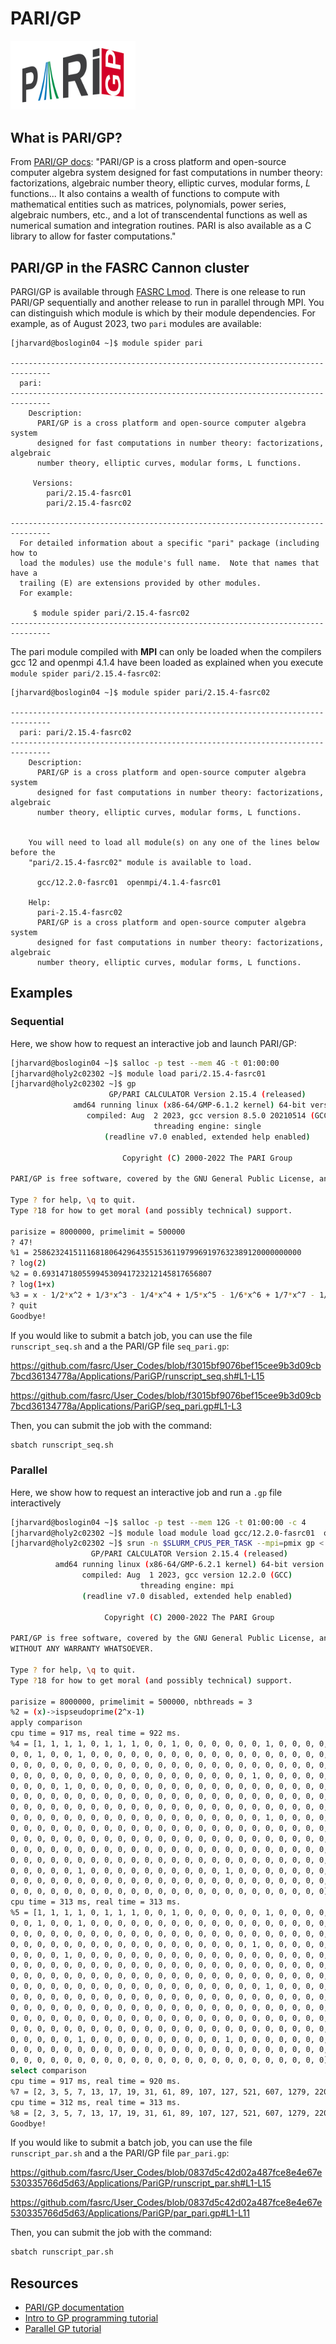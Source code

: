 # PARI/GP

<img src="Images/parigp.png" alt="pari-logo" width="200"/>

## What is PARI/GP?

From [PARI/GP docs](https://pari.math.u-bordeaux.fr/): "PARI/GP is a cross
platform and open-source computer algebra system designed for fast computations
in number theory: factorizations, algebraic number theory, elliptic curves,
modular forms, *L* functions... It also contains a wealth of functions to
compute with mathematical entities such as matrices, polynomials, power series,
algebraic numbers, etc., and a lot of transcendental functions as well as
numerical sumation and integration routines.  PARI is also available as a C
library to allow for faster computations."

## PARI/GP in the FASRC Cannon cluster

PARGI/GP is available through [FASRC
Lmod](https://docs.rc.fas.harvard.edu/kb/modules-intro/). There is one release
to run PARI/GP sequentially and another release to run in parallel through MPI.
You can distinguish which module is which by their module dependencies. For
example, as of August 2023, two `pari` modules are available:


```
[jharvard@boslogin04 ~]$ module spider pari

-------------------------------------------------------------------------------
  pari:
-------------------------------------------------------------------------------
    Description:
      PARI/GP is a cross platform and open-source computer algebra system
      designed for fast computations in number theory: factorizations, algebraic
      number theory, elliptic curves, modular forms, L functions.

     Versions:
        pari/2.15.4-fasrc01
        pari/2.15.4-fasrc02

-------------------------------------------------------------------------------
  For detailed information about a specific "pari" package (including how to
  load the modules) use the module's full name.  Note that names that have a
  trailing (E) are extensions provided by other modules.
  For example:

     $ module spider pari/2.15.4-fasrc02
-------------------------------------------------------------------------------
```

The pari module compiled with **MPI** can only be loaded when the compilers gcc
12 and openmpi 4.1.4 have been loaded as explained when you execute `module
spider pari/2.15.4-fasrc02`:

```
[jharvard@boslogin04 ~]$ module spider pari/2.15.4-fasrc02

-------------------------------------------------------------------------------
  pari: pari/2.15.4-fasrc02
-------------------------------------------------------------------------------
    Description:
      PARI/GP is a cross platform and open-source computer algebra system
      designed for fast computations in number theory: factorizations, algebraic
      number theory, elliptic curves, modular forms, L functions.


    You will need to load all module(s) on any one of the lines below before the
    "pari/2.15.4-fasrc02" module is available to load.

      gcc/12.2.0-fasrc01  openmpi/4.1.4-fasrc01

    Help:
      pari-2.15.4-fasrc02
      PARI/GP is a cross platform and open-source computer algebra system
      designed for fast computations in number theory: factorizations, algebraic
      number theory, elliptic curves, modular forms, L functions.
```

## Examples

### Sequential

Here, we show how to request an interactive job and launch PARI/GP:

```bash
[jharvard@boslogin04 ~]$ salloc -p test --mem 4G -t 01:00:00
[jharvard@holy2c02302 ~]$ module load pari/2.15.4-fasrc01
[jharvard@holy2c02302 ~]$ gp
                      GP/PARI CALCULATOR Version 2.15.4 (released)
              amd64 running linux (x86-64/GMP-6.1.2 kernel) 64-bit version
                 compiled: Aug  2 2023, gcc version 8.5.0 20210514 (GCC)
                                threading engine: single
                     (readline v7.0 enabled, extended help enabled)

                         Copyright (C) 2000-2022 The PARI Group

PARI/GP is free software, covered by the GNU General Public License, and comes WITHOUT ANY WARRANTY WHATSOEVER.

Type ? for help, \q to quit.
Type ?18 for how to get moral (and possibly technical) support.

parisize = 8000000, primelimit = 500000
? 47!
%1 = 258623241511168180642964355153611979969197632389120000000000
? log(2)
%2 = 0.69314718055994530941723212145817656807
? log(1+x)
%3 = x - 1/2*x^2 + 1/3*x^3 - 1/4*x^4 + 1/5*x^5 - 1/6*x^6 + 1/7*x^7 - 1/8*x^8 + 1/9*x^9 - 1/10*x^10 + 1/11*x^11 - 1/12*x^12 + 1/13*x^13 - 1/14*x^14 + 1/15*x^15 + O(x^16)
? quit
Goodbye!
```

If you would like to submit a batch job, you can use the file
`runscript_seq.sh` and a the PARI/GP file `seq_pari.gp`:

https://github.com/fasrc/User_Codes/blob/f3015bf9076bef15cee9b3d09cb7bcd36134778a/Applications/PariGP/runscript_seq.sh#L1-L15

https://github.com/fasrc/User_Codes/blob/f3015bf9076bef15cee9b3d09cb7bcd36134778a/Applications/PariGP/seq_pari.gp#L1-L3

Then, you can submit the job with the command:

```bash
sbatch runscript_seq.sh
```

### Parallel

Here, we show how to request an interactive job and run a `.gp` file interactively

```bash
[jharvard@boslogin04 ~]$ salloc -p test --mem 12G -t 01:00:00 -c 4
[jharvard@holy2c02302 ~]$ module load module load gcc/12.2.0-fasrc01  openmpi/4.1.4-fasrc01 pari/2.15.4-fasrc02
[jharvard@holy2c02302 ~]$ srun -n $SLURM_CPUS_PER_TASK --mpi=pmix gp < par_pari.gp
                  GP/PARI CALCULATOR Version 2.15.4 (released)
          amd64 running linux (x86-64/GMP-6.2.1 kernel) 64-bit version
                compiled: Aug  1 2023, gcc version 12.2.0 (GCC)
                             threading engine: mpi
                (readline v7.0 disabled, extended help enabled)

                     Copyright (C) 2000-2022 The PARI Group

PARI/GP is free software, covered by the GNU General Public License, and comes
WITHOUT ANY WARRANTY WHATSOEVER.

Type ? for help, \q to quit.
Type ?18 for how to get moral (and possibly technical) support.

parisize = 8000000, primelimit = 500000, nbthreads = 3
%2 = (x)->ispseudoprime(2^x-1)
apply comparison
cpu time = 917 ms, real time = 922 ms.
%4 = [1, 1, 1, 1, 0, 1, 1, 1, 0, 0, 1, 0, 0, 0, 0, 0, 0, 1, 0, 0, 0, 0, 0, 1, 0,
0, 0, 1, 0, 0, 1, 0, 0, 0, 0, 0, 0, 0, 0, 0, 0, 0, 0, 0, 0, 0, 0, 0, 0, 0, 0, 0,
0, 0, 0, 0, 0, 0, 0, 0, 0, 0, 0, 0, 0, 0, 0, 0, 0, 0, 0, 0, 0, 0, 0, 0, 0, 0, 0,
0, 0, 0, 0, 0, 0, 0, 0, 0, 0, 0, 0, 0, 0, 0, 0, 0, 0, 1, 0, 0, 0, 0, 0, 0, 0, 0,
0, 0, 0, 0, 1, 0, 0, 0, 0, 0, 0, 0, 0, 0, 0, 0, 0, 0, 0, 0, 0, 0, 0, 0, 0, 0, 0,
0, 0, 0, 0, 0, 0, 0, 0, 0, 0, 0, 0, 0, 0, 0, 0, 0, 0, 0, 0, 0, 0, 0, 0, 0, 0, 0,
0, 0, 0, 0, 0, 0, 0, 0, 0, 0, 0, 0, 0, 0, 0, 0, 0, 0, 0, 0, 0, 0, 0, 0, 0, 0, 0,
0, 0, 0, 0, 0, 0, 0, 0, 0, 0, 0, 0, 0, 0, 0, 0, 0, 0, 0, 1, 0, 0, 0, 0, 0, 0, 0,
0, 0, 0, 0, 0, 0, 0, 0, 0, 0, 0, 0, 0, 0, 0, 0, 0, 0, 0, 0, 0, 0, 0, 0, 0, 0, 0,
0, 0, 0, 0, 0, 0, 0, 0, 0, 0, 0, 0, 0, 0, 0, 0, 0, 0, 0, 0, 0, 0, 0, 0, 0, 0, 0,
0, 0, 0, 0, 0, 0, 0, 0, 0, 0, 0, 0, 0, 0, 0, 0, 0, 0, 0, 0, 0, 0, 0, 0, 0, 0, 0,
0, 0, 0, 0, 0, 0, 0, 0, 0, 0, 0, 0, 0, 0, 0, 0, 0, 0, 0, 0, 0, 0, 0, 0, 0, 0, 0,
0, 0, 0, 0, 0, 1, 0, 0, 0, 0, 0, 0, 0, 0, 0, 0, 1, 0, 0, 0, 0, 0, 0, 0, 0, 0, 0,
0, 0, 0, 0, 0, 0, 0, 0, 0, 0, 0, 0, 0, 0, 0, 0, 0, 0, 0, 0, 0, 0, 0, 0, 0, 0, 0,
0, 0, 0, 0, 0, 0, 0, 0, 0, 0, 0, 0, 0, 0, 0, 0, 0, 0, 0, 0, 0, 0, 0, 0]
cpu time = 313 ms, real time = 313 ms.
%5 = [1, 1, 1, 1, 0, 1, 1, 1, 0, 0, 1, 0, 0, 0, 0, 0, 0, 1, 0, 0, 0, 0, 0, 1, 0,
0, 0, 1, 0, 0, 1, 0, 0, 0, 0, 0, 0, 0, 0, 0, 0, 0, 0, 0, 0, 0, 0, 0, 0, 0, 0, 0,
0, 0, 0, 0, 0, 0, 0, 0, 0, 0, 0, 0, 0, 0, 0, 0, 0, 0, 0, 0, 0, 0, 0, 0, 0, 0, 0,
0, 0, 0, 0, 0, 0, 0, 0, 0, 0, 0, 0, 0, 0, 0, 0, 0, 0, 1, 0, 0, 0, 0, 0, 0, 0, 0,
0, 0, 0, 0, 1, 0, 0, 0, 0, 0, 0, 0, 0, 0, 0, 0, 0, 0, 0, 0, 0, 0, 0, 0, 0, 0, 0,
0, 0, 0, 0, 0, 0, 0, 0, 0, 0, 0, 0, 0, 0, 0, 0, 0, 0, 0, 0, 0, 0, 0, 0, 0, 0, 0,
0, 0, 0, 0, 0, 0, 0, 0, 0, 0, 0, 0, 0, 0, 0, 0, 0, 0, 0, 0, 0, 0, 0, 0, 0, 0, 0,
0, 0, 0, 0, 0, 0, 0, 0, 0, 0, 0, 0, 0, 0, 0, 0, 0, 0, 0, 1, 0, 0, 0, 0, 0, 0, 0,
0, 0, 0, 0, 0, 0, 0, 0, 0, 0, 0, 0, 0, 0, 0, 0, 0, 0, 0, 0, 0, 0, 0, 0, 0, 0, 0,
0, 0, 0, 0, 0, 0, 0, 0, 0, 0, 0, 0, 0, 0, 0, 0, 0, 0, 0, 0, 0, 0, 0, 0, 0, 0, 0,
0, 0, 0, 0, 0, 0, 0, 0, 0, 0, 0, 0, 0, 0, 0, 0, 0, 0, 0, 0, 0, 0, 0, 0, 0, 0, 0,
0, 0, 0, 0, 0, 0, 0, 0, 0, 0, 0, 0, 0, 0, 0, 0, 0, 0, 0, 0, 0, 0, 0, 0, 0, 0, 0,
0, 0, 0, 0, 0, 1, 0, 0, 0, 0, 0, 0, 0, 0, 0, 0, 1, 0, 0, 0, 0, 0, 0, 0, 0, 0, 0,
0, 0, 0, 0, 0, 0, 0, 0, 0, 0, 0, 0, 0, 0, 0, 0, 0, 0, 0, 0, 0, 0, 0, 0, 0, 0, 0,
0, 0, 0, 0, 0, 0, 0, 0, 0, 0, 0, 0, 0, 0, 0, 0, 0, 0, 0, 0, 0, 0, 0, 0]
select comparison
cpu time = 917 ms, real time = 920 ms.
%7 = [2, 3, 5, 7, 13, 17, 19, 31, 61, 89, 107, 127, 521, 607, 1279, 2203, 2281]
cpu time = 312 ms, real time = 313 ms.
%8 = [2, 3, 5, 7, 13, 17, 19, 31, 61, 89, 107, 127, 521, 607, 1279, 2203, 2281]
Goodbye!
```

If you would like to submit a batch job, you can use the file
`runscript_par.sh` and a the PARI/GP file `par_pari.gp`:

https://github.com/fasrc/User_Codes/blob/0837d5c42d02a487fce8e4e67e530335766d5d63/Applications/PariGP/runscript_par.sh#L1-L15

https://github.com/fasrc/User_Codes/blob/0837d5c42d02a487fce8e4e67e530335766d5d63/Applications/PariGP/par_pari.gp#L1-L11

Then, you can submit the job with the command:

```bash
sbatch runscript_par.sh
```

## Resources

- [PARI/GP documentation](https://pari.math.u-bordeaux.fr/doc.html)
- [Intro to GP programming
    tutorial](https://pari.math.u-bordeaux.fr/Events/PARI2019b/talks/prog.pdf)
- [Parallel GP
    tutorial](https://pari.math.u-bordeaux.fr/Events/PARI2019/talks/parallel.pdf)

